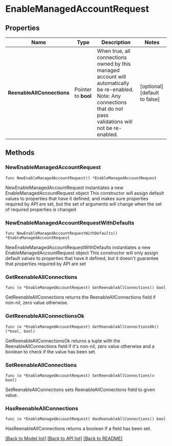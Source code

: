 # EnableManagedAccountRequest

## Properties

Name | Type | Description | Notes
------------ | ------------- | ------------- | -------------
**ReenableAllConnections** | Pointer to **bool** | When true, all connections owned by this managed account will automatically be re-enabled. Note: Any connections that do not pass validations will not be re-enabled. | [optional] [default to false]

## Methods

### NewEnableManagedAccountRequest

`func NewEnableManagedAccountRequest() *EnableManagedAccountRequest`

NewEnableManagedAccountRequest instantiates a new EnableManagedAccountRequest object
This constructor will assign default values to properties that have it defined,
and makes sure properties required by API are set, but the set of arguments
will change when the set of required properties is changed

### NewEnableManagedAccountRequestWithDefaults

`func NewEnableManagedAccountRequestWithDefaults() *EnableManagedAccountRequest`

NewEnableManagedAccountRequestWithDefaults instantiates a new EnableManagedAccountRequest object
This constructor will only assign default values to properties that have it defined,
but it doesn't guarantee that properties required by API are set

### GetReenableAllConnections

`func (o *EnableManagedAccountRequest) GetReenableAllConnections() bool`

GetReenableAllConnections returns the ReenableAllConnections field if non-nil, zero value otherwise.

### GetReenableAllConnectionsOk

`func (o *EnableManagedAccountRequest) GetReenableAllConnectionsOk() (*bool, bool)`

GetReenableAllConnectionsOk returns a tuple with the ReenableAllConnections field if it's non-nil, zero value otherwise
and a boolean to check if the value has been set.

### SetReenableAllConnections

`func (o *EnableManagedAccountRequest) SetReenableAllConnections(v bool)`

SetReenableAllConnections sets ReenableAllConnections field to given value.

### HasReenableAllConnections

`func (o *EnableManagedAccountRequest) HasReenableAllConnections() bool`

HasReenableAllConnections returns a boolean if a field has been set.


[[Back to Model list]](../README.md#documentation-for-models) [[Back to API list]](../README.md#documentation-for-api-endpoints) [[Back to README]](../README.md)


